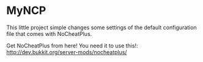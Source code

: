 MyNCP
=====

This little project simple changes some settings of the default configuration file that comes with NoCheatPlus.

Get NoCheatPlus from here! You need it to use this!:
http://dev.bukkit.org/server-mods/nocheatplus/
